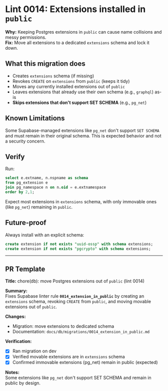 # Lint 0014: Extensions installed in `public`

**Why:** Keeping Postgres extensions in `public` can cause name collisions and messy permissions.  
**Fix:** Move all extensions to a dedicated `extensions` schema and lock it down.

## What this migration does
- Creates `extensions` schema (if missing)
- Revokes `CREATE` on `extensions` from `public` (keeps it tidy)
- Moves any currently installed extensions out of `public`
- Leaves extensions that already use their own schema (e.g., `graphql`) as-is
- **Skips extensions that don't support SET SCHEMA** (e.g., `pg_net`)

## Known Limitations
Some Supabase-managed extensions like `pg_net` don't support `SET SCHEMA` and must remain in their original schema. This is expected behavior and not a security concern.

## Verify
Run:
```sql
select e.extname, n.nspname as schema
from pg_extension e
join pg_namespace n on n.oid = e.extnamespace
order by 2,1;
```

Expect most extensions in `extensions` schema, with only immovable ones (like `pg_net`) remaining in `public`.

## Future-proof

Always install with an explicit schema:

```sql
create extension if not exists "uuid-ossp" with schema extensions;
create extension if not exists "pgcrypto" with schema extensions;
```

---

## PR Template

**Title:** chore(db): move Postgres extensions out of `public` (lint 0014)

**Summary:**  
Fixes Supabase linter rule **`0014_extension_in_public`** by creating an `extensions` schema, revoking `CREATE` from `public`, and moving movable extensions out of `public`.

**Changes:**
- Migration: move extensions to dedicated schema
- Documentation: `docs/db/migrations/0014_extension_in_public.md`

**Verification:**
- [x] Ran migration on dev
- [x] Verified movable extensions are in `extensions` schema
- [x] Confirmed immovable extensions (pg_net) remain in public (expected)

**Notes:**  
Some extensions like `pg_net` don't support SET SCHEMA and remain in public by design.
